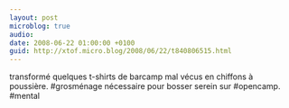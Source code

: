 ```yaml
---
layout: post
microblog: true
audio: 
date: 2008-06-22 01:00:00 +0100
guid: http://xtof.micro.blog/2008/06/22/t840806515.html
---
```

transformé quelques t-shirts de barcamp mal vécus en chiffons à poussière. #grosménage nécessaire pour bosser serein sur #opencamp. #mental
